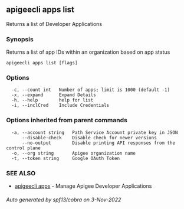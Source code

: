 ## apigeecli apps list

Returns a list of Developer Applications

### Synopsis

Returns a list of app IDs within an organization based on app status

```
apigeecli apps list [flags]
```

### Options

```
  -c, --count int   Number of apps; limit is 1000 (default -1)
  -x, --expand      Expand Details
  -h, --help        help for list
  -i, --inclCred    Include Credentials
```

### Options inherited from parent commands

```
  -a, --account string   Path Service Account private key in JSON
      --disable-check    Disable check for newer versions
      --no-output        Disable printing API responses from the control plane
  -o, --org string       Apigee organization name
  -t, --token string     Google OAuth Token
```

### SEE ALSO

* [apigeecli apps](apigeecli_apps.md)	 - Manage Apigee Developer Applications

###### Auto generated by spf13/cobra on 3-Nov-2022
